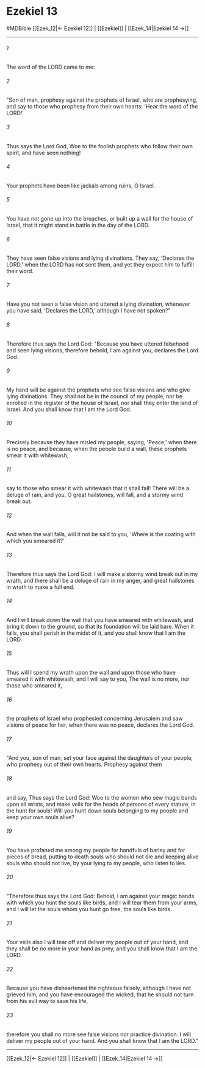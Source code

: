 # Ezekiel 13
#MDBible
[[Ezek_12|← Ezekiel 12]] | [[Ezekiel]] | [[Ezek_14|Ezekiel 14 →]]

***

###### 1 

The word of the LORD came to me: 

###### 2 

"Son of man, prophesy against the prophets of Israel, who are prophesying, and say to those who prophesy from their own hearts: 'Hear the word of the LORD!' 

###### 3 

Thus says the Lord God, Woe to the foolish prophets who follow their own spirit, and have seen nothing! 

###### 4 

Your prophets have been like jackals among ruins, O Israel. 

###### 5 

You have not gone up into the breaches, or built up a wall for the house of Israel, that it might stand in battle in the day of the LORD. 

###### 6 

They have seen false visions and lying divinations. They say, 'Declares the LORD,' when the LORD has not sent them, and yet they expect him to fulfill their word. 

###### 7 

Have you not seen a false vision and uttered a lying divination, whenever you have said, 'Declares the LORD,' although I have not spoken?" 

###### 8 

Therefore thus says the Lord God: "Because you have uttered falsehood and seen lying visions, therefore behold, I am against you, declares the Lord God. 

###### 9 

My hand will be against the prophets who see false visions and who give lying divinations. They shall not be in the council of my people, nor be enrolled in the register of the house of Israel, nor shall they enter the land of Israel. And you shall know that I am the Lord God. 

###### 10 

Precisely because they have misled my people, saying, 'Peace,' when there is no peace, and because, when the people build a wall, these prophets smear it with whitewash, 

###### 11 

say to those who smear it with whitewash that it shall fall! There will be a deluge of rain, and you, O great hailstones, will fall, and a stormy wind break out. 

###### 12 

And when the wall falls, will it not be said to you, 'Where is the coating with which you smeared it?' 

###### 13 

Therefore thus says the Lord God: I will make a stormy wind break out in my wrath, and there shall be a deluge of rain in my anger, and great hailstones in wrath to make a full end. 

###### 14 

And I will break down the wall that you have smeared with whitewash, and bring it down to the ground, so that its foundation will be laid bare. When it falls, you shall perish in the midst of it, and you shall know that I am the LORD. 

###### 15 

Thus will I spend my wrath upon the wall and upon those who have smeared it with whitewash, and I will say to you, The wall is no more, nor those who smeared it, 

###### 16 

the prophets of Israel who prophesied concerning Jerusalem and saw visions of peace for her, when there was no peace, declares the Lord God. 

###### 17 

"And you, son of man, set your face against the daughters of your people, who prophesy out of their own hearts. Prophesy against them 

###### 18 

and say, Thus says the Lord God: Woe to the women who sew magic bands upon all wrists, and make veils for the heads of persons of every stature, in the hunt for souls! Will you hunt down souls belonging to my people and keep your own souls alive? 

###### 19 

You have profaned me among my people for handfuls of barley and for pieces of bread, putting to death souls who should not die and keeping alive souls who should not live, by your lying to my people, who listen to lies. 

###### 20 

"Therefore thus says the Lord God: Behold, I am against your magic bands with which you hunt the souls like birds, and I will tear them from your arms, and I will let the souls whom you hunt go free, the souls like birds. 

###### 21 

Your veils also I will tear off and deliver my people out of your hand, and they shall be no more in your hand as prey, and you shall know that I am the LORD. 

###### 22 

Because you have disheartened the righteous falsely, although I have not grieved him, and you have encouraged the wicked, that he should not turn from his evil way to save his life, 

###### 23 

therefore you shall no more see false visions nor practice divination. I will deliver my people out of your hand. And you shall know that I am the LORD." 

***

[[Ezek_12|← Ezekiel 12]] | [[Ezekiel]] | [[Ezek_14|Ezekiel 14 →]]
